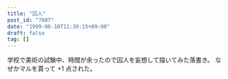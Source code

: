 ```yaml
---
title: "囚人"
post_id: "7087"
date: "1999-06-10T11:30:15+09:00"
draft: false
tag: []
---
```



学校で美術の試験中、時間が余ったので囚人を妄想して描いてみた落書き。 なぜかマルを貰って +1 点された。
